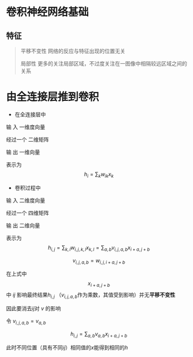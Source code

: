 # 卷积神经网络基础

## 特征

> 平移不变性  网络的反应与特征出现的位置无关
>
> 局部性          更多的关注局部区域，不过度关注在一图像中相隔较远区域之间的关系

# 由全连接层推到卷积

* 在全连接层中

输       入  一维度向量 

经过一个  二维矩阵 

输        出  一维向量

表示为    $$h_{i} = \sum_{k} w_{ik}x_{k}$$ 

* 卷积过程中

输       入  二维度向量 

经过一个  四维矩阵 

输        出  二维向量

表示为   $$h_{i,j}=\sum_{k,l}w_{i,j,k,l}x_{k,l} = \sum_{a,b}v_{i,j,a,b}x_{i+a,j+b}$$

$$v_{i,j,a,b} = w_{i,j,i+a,j+b}$$

在上式中 $$x_{i+a,j+b}$$中 $ij$  影响最终结果$h_{i,j}$ （$v_{i,j,a,b}$作为乘数，其值受到影响）并无**平移不变性**  

因此要消去$ij$对 $v$ 的影响

令  $v_{i,j,a,b} = v_{a,b}$

$$h_{i,j}=\sum_{a,b}v_{a,b}x_{i+a,j+b}$$

此时不同位置（具有不同$ij$）相同值的$x$能得到相同的$h$

